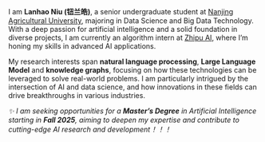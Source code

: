 I am **Lanhao Niu (钮兰皓)**, a senior undergraduate student at [Nanjing Agricultural University](https://ai.njau.edu.cn/), majoring in Data Science and Big Data Technology. With a deep passion for artificial intelligence and a solid foundation in diverse projects, I am currently an algorithm intern at [Zhipu AI](https://www.zhipuai.cn/), where I’m honing my skills in advanced AI applications.

My research interests span **natural language processing**, **Large Language Model** and **knowledge graphs**, focusing on how these technologies can be leveraged to solve real-world problems. I am particularly intrigued by the intersection of AI and data science, and how innovations in these fields can drive breakthroughs in various industries.

*✨ I am seeking opportunities for a **Master’s Degree** in Artificial Intelligence starting in **Fall 2025**, aiming to deepen my expertise and contribute to cutting-edge AI research and development！！！*

